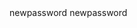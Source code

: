 <list>
    <user_password>newpassword</user_password>
    <user_password>newpassword</user_password>
</list>